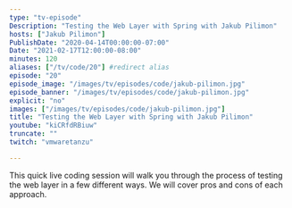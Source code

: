 ```yaml
---
type: "tv-episode"
Description: "Testing the Web Layer with Spring with Jakub Pilimon"
hosts: ["Jakub Pilimon"]
PublishDate: "2020-04-14T00:00:00-07:00"
Date: "2021-02-17T12:00:00-08:00"
minutes: 120
aliases: ["/tv/code/20"] #redirect alias
episode: "20"
episode_image: "/images/tv/episodes/code/jakub-pilimon.jpg"
episode_banner: "/images/tv/episodes/code/jakub-pilimon.jpg"
explicit: "no"
images: ["/images/tv/episodes/code/jakub-pilimon.jpg"]
title: "Testing the Web Layer with Spring with Jakub Pilimon"
youtube: "kiCRfdRBiuw"
truncate: ""
twitch: "vmwaretanzu"

---
```


This quick live coding session will walk you through the process of testing the web layer in a few different ways. We will cover pros and cons of each approach.
